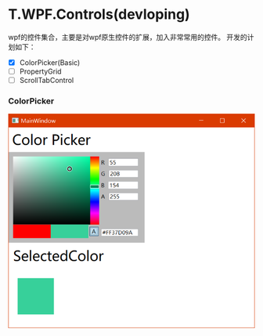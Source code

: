 # T.WPF.Controls(devloping)

wpf的控件集合，主要是对wpf原生控件的扩展，加入非常常用的控件。
开发的计划如下：

* [x] ColorPicker(Basic)
* [ ] PropertyGrid
* [ ] ScrollTabControl 
 
 ### ColorPicker
![ColorPicker效果](docs/images/colorpicker.png)
